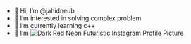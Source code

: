 - 👋 Hi, I’m @jahidneub
- 👀 I’m interested in solving complex problem
- 🌱 I’m currently learning c++
- 💞️ I’m 
![Dark Red Neon Futuristic Instagram Profile Picture](https://github.com/jahidneub/jahidneub/assets/153955082/59e44dd6-0b68-496c-aa63-ffed0065ed72)

<!---
jahidneub/jahidneub is a ✨ special ✨ repository because its `README.md` (this file) appears on your GitHub profile.
You can click the Preview link to take a look at your changes.
--->
